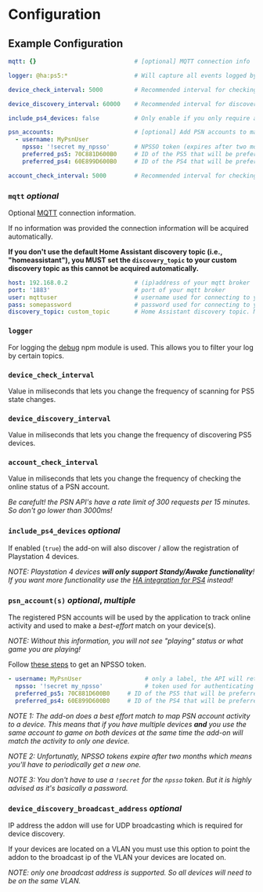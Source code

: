 # Configuration

## Example Configuration
```yaml
mqtt: {}                            # [optional] MQTT connection info

logger: @ha:ps5:*                   # Will capture all events logged by PS5-MQTT

device_check_interval: 5000         # Recommended interval for checking device state

device_discovery_interval: 60000    # Recommended interval for discovering 'new' devices

include_ps4_devices: false          # Only enable if you only require awake/standby functionality

psn_accounts:                       # [optional] Add PSN accounts to match online activity to your devices
  - username: MyPsnUser            
    npsso: '!secret my_npsso'       # NPSSO token (expires after two months 😢)
    preferred_ps5: 70C881D600B0     # ID of the PS5 that will be preferred when activity can be matched to multiple PS5's 
    preferred_ps4: 60E899D600B0     # ID of the PS4 that will be preferred when activity can be matched to multiple PS4's

account_check_interval: 5000        # Recommended interval for checking account state (don't go lower than 3000!)
```

### `mqtt` *optional*
Optional [MQTT][mqtt-broker] connection information. 


If no information was provided the connection information will be acquired automatically.

**If you don't use the default Home Assistant discovery topic (i.e., "homeassistant"), you MUST set the `discovery_topic` to your custom discovery topic as this cannot be acquired automatically.**

```yaml
host: 192.168.0.2                   # (ip)address of your mqtt broker
port: '1883'                        # port of your mqtt broker
user: mqttuser                      # username used for connecting to your mqtt broker
pass: somepassword                  # password used for connecting to your mqtt broker
discovery_topic: custom_topic       # Home Assistant discovery topic. Must be set if you've changed the discovery topic in Home Assistant. Default: homeassistant 
``` 

### `logger`
For logging the [debug][node-debug] npm module is used. This allows you to filter your log by certain topics.

### `device_check_interval`
Value in miliseconds that lets you change the frequency of scanning for PS5 state changes. 

### `device_discovery_interval`
Value in miliseconds that lets you change the frequency of discovering PS5 devices.

### `account_check_interval`
Value in miliseconds that lets you change the frequency of checking the online status of a PSN account.

*Be carefult! the PSN API's have a rate limit of 300 requests per 15 minutes. So don't go lower than 3000ms!*

### `include_ps4_devices` *optional*
If enabled (`true`) the add-on will also discover / allow the registration of Playstation 4 devices.

*NOTE: Playstation 4 devices **will only support Standy/Awake functionality**! If you want more functionality use the [HA integration for PS4][ha-ps4] instead!*

### `psn_account(s)` *optional*, *multiple*
The registered PSN accounts will be used by the application to track online activity and used to make a *best-effort* match on your device(s).

*NOTE: Without this information, you will not see "playing" status or what game you are playing!*

Follow [these steps][psn-api-auth] to get an NPSSO token.

```yaml
- username: MyPsnUser                  # only a label, the API will retrieve the actual accountname with the npsso
  npsso: '!secret my_npsso'            # token used for authenticating with PSN API's
  preferred_ps5: 70C881D600B0     # ID of the PS5 that will be preferred when activity can be matched to multiple PS5's 
  preferred_ps4: 60E899D600B0     # ID of the PS4 that will be preferred when activity can be matched to multiple PS4's
```

*NOTE 1: The add-on does a best effort match to map PSN account activity to a device. This means that if you have multiple devices **and** you use the same account to game on both devices at the same time the add-on will match the activity to only one device.*

*NOTE 2: Unfortunatly, NPSSO tokens expire after two months which means you'll have to periodically get a new one.*

*NOTE 3: You don't have to use a `!secret` for the `npsso` token. But it is highly advised as it's basically a password.*

### `device_discovery_broadcast_address` *optional*
IP address the addon will use for UDP broadcasting which is required for device discovery.

If your devices are located on a VLAN you must use this option to point the addon to the broadcast ip of the VLAN your devices are located on.

*NOTE: only one broadcast address is supported. So all devices will need to be on the same VLAN.*

<!-- LINKS -->
[npsso]: https://ca.account.sony.com/api/v1/ssocookie
[ha-ps4]: https://www.home-assistant.io/integrations/ps4/
[node-debug]: https://github.com/debug-js/debug
[mqtt-broker]: https://www.home-assistant.io/integrations/mqtt/
[psn-api-auth]: https://psn-api.achievements.app/authentication/authenticating-manually#get-started
